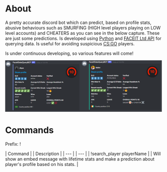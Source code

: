 # About

A pretty accurate discord bot which can predict, based on profile stats, abusive behaviours such as SMURFING (HIGH level players playing on LOW level accounts) and CHEATERS as you can see in the below capture. These are just some predictions. Is developed using [Python](https://www.python.org/) and [FACEIT Ltd API](https://developers.faceit.com/docs/tools/data-api) for querying data. Is useful for avoiding suspicious [CS:GO](https://blog.counter-strike.net/) players.

Is under continuous developing, so various features will come!

![alt text](https://github.com/YeLLoLS/FaceitDataQuery/blob/master/images/comp.png?raw=true)

# Commands

Prefix: !

| Command | | Description |
| --- | | --- |
| !search_player playerName | | Will show an embed message with lifetime stats and make a prediction about player's profile based on his stats. |
